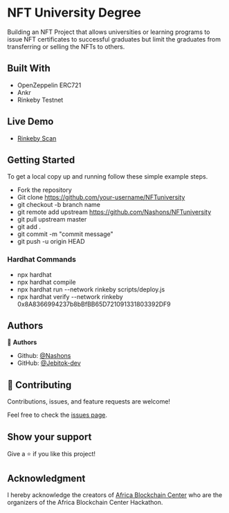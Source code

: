 # NFT University Degree
Building an NFT Project that allows universities or learning programs to issue NFT certificates to successful graduates but limit the graduates from transferring or selling the NFTs to others. 

## Built With

- OpenZeppelin ERC721
- Ankr
- Rinkeby Testnet

## Live Demo

- [Rinkeby Scan](https://rinkeby.etherscan.io/address/0x8A8366994237b8bBfBB65D721091331803392DF9#code)

<!-- ### NFT Gallery

[BuyMeACoffee](https://buymeacoffee-fe-psi.vercel.app/) -->


## Getting Started

To get a local copy up and running follow these simple example steps.

- Fork the repository
- Git clone https://github.com/your-username/NFTuniversity
- git checkout -b branch name
- git remote add upstream https://github.com/Nashons/NFTuniversity
- git pull upstream master
- git add .
- git commit -m "commit message"
- git push -u origin HEAD


### Hardhat Commands
- npx hardhat
- npx hardhat compile
- npx hardhat run --network rinkeby scripts/deploy.js
- npx hardhat verify --network rinkeby 0x8A8366994237b8bBfBB65D721091331803392DF9

## Authors

👤 **Authors**

- Github: [@Nashons](https://github.com/Nashons)
- GitHub: [@Jebitok-dev](https://github.com/Jebitok-dev)

## 🤝 Contributing

Contributions, issues, and feature requests are welcome!

Feel free to check the [issues page](issues/).

## Show your support

Give a ⭐️ if you like this project!

## Acknowledgment

I hereby acknowledge the creators of [Africa Blockchain Center](https://theafricablockchaincenter.com/) who are the organizers of the Africa Blockchain Center Hackathon.
